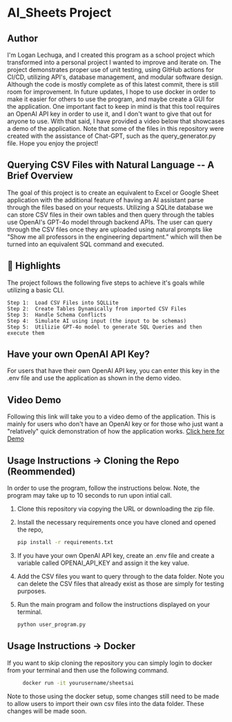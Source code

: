 # AI_Sheets Project

## Author
<p>I'm Logan Lechuga, and I created this program as a school project which transformed into a personal project I wanted to improve and iterate on. The project demonstrates proper use of unit testing, using GitHub actions for CI/CD, utilizing API's, database management, and modular software design. Although the code is mostly complete as of this latest commit, there is still room for improvement. In future updates, I hope to use docker in order to make it easier for others to use the program, and maybe create a GUI for the application. One important fact to keep in mind is that this tool requires an OpenAI API key in order to use it, and I don't want to give that out for anyone to use. With that said, I have provided a video below that showcases a demo of the application. Note that some of the files in this repository were created with the assistance of Chat-GPT, such as the query_generator.py file. Hope you enjoy the project!</p>

## Querying CSV Files with Natural Language -- A Brief Overview
<p>The goal of this project is to create an equivalent to Excel or Google Sheet application with the additional feature of having an AI assistant parse through the files based on your requests.  Utilizing a SQLite database we can store CSV files in their own tables and then query through the tables use OpenAI's GPT-4o model through backend APIs. The user can query through the CSV files once they are uploaded using natural prompts like "Show me all professors in the engineering department." which will then be turned into an equivalent SQL command and executed.</p>

## 🌟 Highlights
The project follows the following five steps to achieve it's goals while utilizing a basic CLI. 

    Step 1:  Load CSV Files into SQLLite
    Step 2:  Create Tables Dynamically from imported CSV Files
    Step 3:  Handle Schema Conflicts 
    Step 4:  Simulate AI using input (the input to be schemas)
    Step 5:  Utilizie GPT-4o model to generate SQL Queries and then execute them

## Have your own OpenAI API Key?
<p>For users that have their own OpenAI API key, you can enter this key in the .env file and use the application as shown in the demo video.</p>

## Video Demo
<p>Following this link will take you to a video demo of the application. This is mainly for users who don't have an OpenAI key or for those who just want a "relatively" quick demonstration of how the application works. <a href="https://youtu.be/9PxT78pqYMk" alt="Demo of application">Click here for Demo</a></p>

## Usage Instructions -> Cloning the Repo (Reommended)
In order to use the program, follow the instructions below. Note, the program may take up to 10 seconds to run upon intial call.

 1. Clone this repository via copying the URL or downloading the zip file.
 2. Install the necessary requirements once you have cloned and opened the repo,
    
     ``` bash
     pip install -r requirements.txt
     ```

3. If you have your own OpenAI API key, create an .env file and create a variable called OPENAI_API_KEY and assign it the key value.
4. Add the CSV files you want to query through to the data folder. Note you can delete the CSV files that already exist as those are simply for testing purposes.

5. Run the main program and follow the instructions displayed on your terminal.
   
   ``` bash
   python user_program.py
   ```
    
## Usage Instructions -> Docker
If you want to skip cloning the repository you can simply login to docker from your terminal and then use the following command.

``` bash
     docker run -it yourusername/sheetsai
```
Note to those using the docker setup, some changes still need to be made to allow users to import their own csv files into the data folder. These changes will be made soon.

